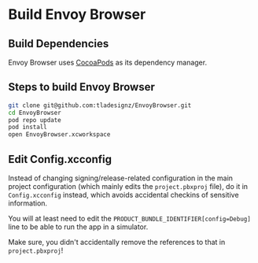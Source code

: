 # Build Envoy Browser
## Build Dependencies

Envoy Browser uses [CocoaPods](https://cocoapods.org/) as its dependency manager.


## Steps to build Envoy Browser

```bash
git clone git@github.com:tladesignz/EnvoyBrowser.git
cd EnvoyBrowser
pod repo update
pod install
open EnvoyBrowser.xcworkspace
```

## Edit Config.xcconfig

Instead of changing signing/release-related configuration in the main project configuration 
(which mainly edits the `project.pbxproj` file), do it in `Config.xcconfig` instead, which avoids
accidental checkins of sensitive information.

You will at least need to edit the `PRODUCT_BUNDLE_IDENTIFIER[config=Debug]` line to be able to run
the app in a simulator. 

Make sure, you didn't accidentally remove the references to that in `project.pbxproj`!
